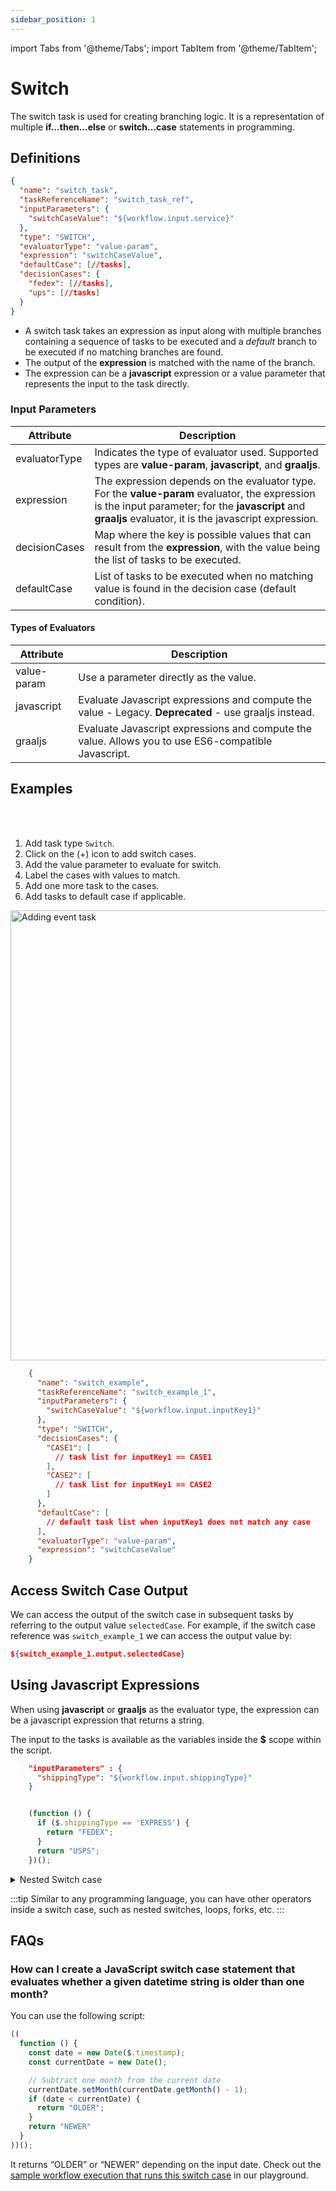 ```yaml
---
sidebar_position: 1
---
```


import Tabs from '@theme/Tabs';
import TabItem from '@theme/TabItem';

# Switch 

The switch task is used for creating branching logic. It is a representation of multiple **if...then...else** or **switch...case** statements in programming.

## Definitions

```json
{
  "name": "switch_task",
  "taskReferenceName": "switch_task_ref",
  "inputParameters": {
    "switchCaseValue": "${workflow.input.service}"
  },
  "type": "SWITCH",
  "evaluatorType": "value-param",
  "expression": "switchCaseValue",
  "defaultCase": [//tasks],
  "decisionCases": {
    "fedex": [//tasks],
    "ups": [//tasks]
  }
}
```
* A switch task takes an expression as input along with multiple branches containing a sequence of tasks to be executed and a *default* branch to be executed if no matching branches are found.
* The output of the **expression** is matched with the name of the branch.
* The expression can be a **javascript** expression or a value parameter that represents the input to the task directly.

### Input Parameters

| Attribute     | Description                                                                                                                                                                                                |
| ------------- | ---------------------------------------------------------------------------------------------------------------------------------------------------------------------------------------------------------- |
| evaluatorType | Indicates the type of evaluator used. Supported types are **value-param**, **javascript**, and **graaljs**.                                                                                                |
| expression    | The expression depends on the evaluator type. For the **value-param** evaluator, the expression is the input parameter; for the **javascript** and **graaljs** evaluator, it is the javascript expression. |
| decisionCases | Map where the key is possible values that can result from the **expression**, with the value being the list of tasks to be executed.                                                                       |
| defaultCase   | List of tasks to be executed when no matching value is found in the decision case (default condition).                                                                                                         |

#### Types of Evaluators
| Attribute   | Description                                                                                           |
| ----------- |-------------------------------------------------------------------------------------------------------|
| value-param | Use a parameter directly as the value.                                                                |
| javascript  | Evaluate Javascript expressions and compute the value - Legacy.  __Deprecated__ - use graaljs instead. |
| graaljs     | Evaluate Javascript expressions and compute the value. Allows you to use ES6-compatible Javascript.   |


## Examples

<Tabs>
<TabItem value="UI" label="UI" className="paddedContent">

<div className="row">
<div className="col col--4">

<br/>
<br/>

1. Add task type `Switch`.
2. Click on the (+) icon to add switch cases.
3. Add the value parameter to evaluate for switch.
4. Label the cases with values to match.
5. Add one more task to the cases.
6. Add tasks to default case if applicable.

</div>
<div className="col">
<div className="embed-loom-video">

<p><img src="/content/img/ui-guide-switch-task.png" alt="Adding event task" width="720" height="auto"/></p>

</div>
</div>
</div>



</TabItem>
 <TabItem value="JSON" label="JSON">

```json
    {
      "name": "switch_example",
      "taskReferenceName": "switch_example_1",
      "inputParameters": {
        "switchCaseValue": "${workflow.input.inputKey1}"
      },
      "type": "SWITCH",
      "decisionCases": {
        "CASE1": [
          // task list for inputKey1 == CASE1
        ],
        "CASE2": [
          // task list for inputKey1 == CASE2
        ]
      },
      "defaultCase": [
        // default task list when inputKey1 does not match any case
      ],
      "evaluatorType": "value-param",
      "expression": "switchCaseValue"
    }
```

</TabItem>
</Tabs>

## Access Switch Case Output
We can access the output of the switch case in subsequent tasks by referring to the output value `selectedCase`. 
For example, if the switch case reference was `switch_example_1` we can access the output value by:

```json
${switch_example_1.output.selectedCase}
```


## Using Javascript Expressions

When using **javascript** or **graaljs** as the evaluator type, the expression can be a javascript expression that returns a string.

The input to the tasks is available as the variables inside the **$** scope within the script.

```json
    "inputParameters" : {
      "shippingType": "${workflow.input.shippingType}"
    }
```

```javascript

    (function () {
      if ($.shippingType == 'EXPRESS') {
        return "FEDEX";
      }
      return "USPS";
    })();

```

<details><summary>Nested Switch case</summary>
<p>
Switch task can be nested just like nested if...then...else.

```json
{
  "decisionCases": {
    "fedex": [//tasks],
    "ups": [
      {
        "taskType": "SWITCH",
        "expression": "$.deliveryType == 'same-day' ? 'same_day' : 'regular'",
        "decisionCases": {
            "same_day": [],
            "regular": [],
        }
      }
    ]
  }
}

```
</p>
</details>

:::tip
Similar to any programming language, you can have other operators inside a switch case, such as nested switches, loops, forks, etc.
:::

## FAQs

### How can I create a JavaScript switch case statement that evaluates whether a given datetime string is older than one month?

You can use the following script:

```javascript
((
  function () {
    const date = new Date($.timestamp);
    const currentDate = new Date();

    // Subtract one month from the current date
    currentDate.setMonth(currentDate.getMonth() - 1);
    if (date < currentDate) {
      return "OLDER";
    }
    return "NEWER"
  }
))();
```

It returns “OLDER” or “NEWER” depending on the input date. Check out the [sample workflow execution that runs this switch case](https://play.orkes.io/execution/9be8fb4d-e991-11ed-bb41-9e017806b678) in our playground.